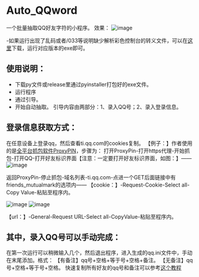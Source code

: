 # Auto_QQword
一个批量抽取QQ好友字符的小程序。
效果：
![image](https://github.com/PinkYuDeer/Auto_QQword/assets/83949453/ec6a0baa-d5a1-4e4e-b99a-8b6b5b60ca11)

-如果运行出现了乱码或者/033等说明缺少解析彩色控制台的转义文件，可以在[这里](https://github.com/adoxa/ansicon/releases)下载，运行对应版本的exe即可。

## 使用说明：
- 下载py文件或release里通过pyinstaller打包好的exe文件。
- 运行程序
- 通过引导。
- 开始自动抽取。
引导内容由两部分：1、录入QQ号；2、录入登录信息。

## 登录信息获取方式：
在任意设备上登录qq，然后查看ti.qq.com的cookies复制。
【例子：】作者使用的是[全平台抓包软件ProxyPIN](https://github.com/wanghongenpin/network_proxy_flutter)，步骤为：
打开ProxyPin-打开https代理-开始抓包-打开QQ-打开好友标识界面【注意：一定要打开好友标识界面，如图：】——
![image](https://github.com/PinkYuDeer/Auto_QQword/assets/83949453/93bd9037-2740-46b7-92d3-636c53528950)

返回ProxyPin-停止抓包-域名列表-ti.qq.com-点进一个GET后面链接中有friends_mutualmark的选项内——
【cookie：】-Request-Cookie-Select all-Copy Value-粘贴至程序内。

![image](https://github.com/PinkYuDeer/Auto_QQword/assets/83949453/20ce3f16-9c4e-4a62-9732-98b7c47bc696)
![image](https://github.com/PinkYuDeer/Auto_QQword/assets/83949453/023eab45-88a6-4bcc-a839-d6b55bc51e00)

【url：】-General-Request URL-Select all-CopyValue-粘贴至程序内。


## 其中，录入QQ号可以手动完成：
在第一次运行可以稍微输入几个，然后退出程序，进入生成的qq.ini文件中，手动在末尾添加。格式：
【有备注】qq号+空格+等于号+空格+备注。
【无备注】qq号+空格+等于号+空格。
快速复制所有好友的qq号和备注可以参考[这个教程](https://www.bilibili.com/read/cv10026240/)
